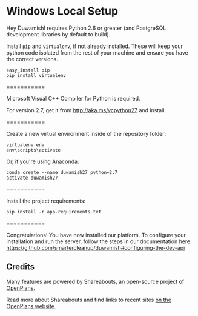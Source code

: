 Windows Local Setup
===========

Hey Duwamish! requires Python 2.6 or greater  (and PostgreSQL development libraries by default to build).

Install `pip` and `virtualenv`, if not already installed. These will keep your python code isolated from the rest of your machine and ensure you have the correct versions.
```
easy_install pip
pip install virtualenv
```


===========

Microsoft Visual C++ Compiler for Python is required. 

For version 2.7, get it from http://aka.ms/vcpython27 and install.

===========


Create a new virtual environment inside of the repository folder:
```
virtualenv env
env\scripts\activate
```

Or, if you're using Anaconda:
```
conda create --name duwamish27 python=2.7
activate duwamish27
```
===========


Install the project requirements:
```
pip install -r app-requirements.txt
```


===========

Congratulations! You have now installed our platform. To configure your installation and run the server, follow the steps in our documentation here: https://github.com/smartercleanup/duwamish#configuring-the-dev-api

Credits
-------------
Many features are powered by Shareabouts, an open-source project of [OpenPlans](http://openplans.org).

Read more about Shareabouts and find links to recent sites [on the OpenPlans website](http://openplans.org/shareabouts/).
